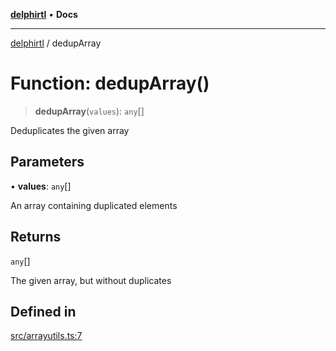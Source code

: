 [**delphirtl**](../README.md) • **Docs**

***

[delphirtl](../globals.md) / dedupArray

# Function: dedupArray()

> **dedupArray**(`values`): `any`[]

Deduplicates the given array

## Parameters

• **values**: `any`[]

An array containing duplicated elements

## Returns

`any`[]

The given array, but without duplicates

## Defined in

[src/arrayutils.ts:7](https://github.com/chuacw/delphirtl/blob/fec3f5d663dd7c36654525a8693564dece7e3b0d/src/arrayutils.ts#L7)

